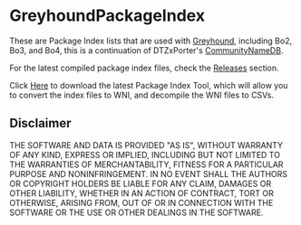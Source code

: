 # GreyhoundPackageIndex

These are Package Index lists that are used with [Greyhound](https://github.com/Scobalula/Greyhound), including Bo2, Bo3, and Bo4, this is a continuation of DTZxPorter's [CommunityNameDB](https://github.com/dtzxporter/CommunityNameDB).

For the latest compiled package index files, check the [Releases](https://github.com/Scobalula/GreyhoundPackageIndex/releases) section.

Click [Here](https://github.com/Scobalula/GreyhoundPackageIndex/raw/master/PackageIndexTool/PackageIndexTool.exe) to download the latest Package Index Tool, which will allow you to convert the index files to WNI, and decompile the WNI files to CSVs.

## Disclaimer

THE SOFTWARE AND DATA IS PROVIDED "AS IS", WITHOUT WARRANTY OF ANY KIND, EXPRESS OR
IMPLIED, INCLUDING BUT NOT LIMITED TO THE WARRANTIES OF MERCHANTABILITY,
FITNESS FOR A PARTICULAR PURPOSE AND NONINFRINGEMENT. IN NO EVENT SHALL THE
AUTHORS OR COPYRIGHT HOLDERS BE LIABLE FOR ANY CLAIM, DAMAGES OR OTHER
LIABILITY, WHETHER IN AN ACTION OF CONTRACT, TORT OR OTHERWISE, ARISING FROM,
OUT OF OR IN CONNECTION WITH THE SOFTWARE OR THE USE OR OTHER DEALINGS IN THE
SOFTWARE.
